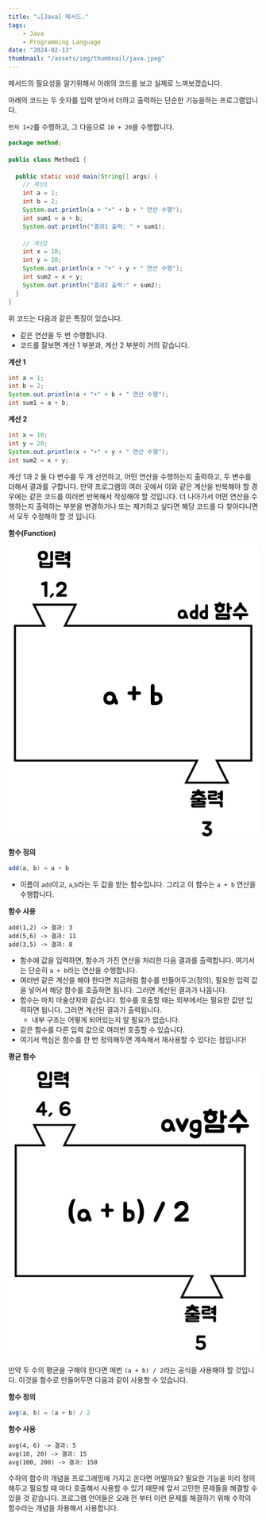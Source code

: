 ```yaml
---
title: "☕️[Java] 메서드."
tags:
    - Java
    - Programming Language
date: "2024-02-13"
thumbnail: "/assets/img/thumbnail/java.jpeg"
---
```


메서드의 필요성을 알기위해서 아래의 코드를 보고 실제로 느껴보겠습니다.

아래의 코드는 두 숫자를 입력 받아서 더하고 출력하는 단순한 기능을하는 프로그램입니다.

`먼저 1+2`를 수행하고, 그 다음으로 `10 + 20`을 수행합니다.

```java
package method;

public class Method1 {

  public static void main(String[] args) {
    // 계산1
    int a = 1;
    int b = 2;
    System.out.println(a + "+" + b + " 연산 수행");
    int sum1 = a + b;
    System.out.println("결과1 출력: " + sum1);

    // 계산2
    int x = 10;
    int y = 20;
    System.out.println(x + "+" + y + " 연산 수행");
    int sum2 = x + y;
    System.out.println("결과2 출력:" + sum2);
  }
}
```

위 코드는 다음과 같은 특징이 있습니다.

* 같은 연산을 두 번 수행합니다.
* 코드를 잘보면 계산 1 부분과, 계산 2 부분이 거의 같습니다.

**계산 1**

```java
int a = 1;
int b = 2;
System.out.println(a + "+" + b + " 연산 수행");
int sum1 = a + b;
```

**계산 2**

```java
int x = 10;
int y = 20;
System.out.println(x + "+" + y + " 연산 수행");
int sum2 = x + y;
```

계산 1과 2 둘 다 변수를 두 개 선언하고, 어떤 연산을 수행하는지 출력하고, 두 변수를 더해서 결과를 구합니다.
만약 프로그램의 여러 곳에서 이와 같은 계산을 반복해야 할 경우에는 같은 코드를 여러번 반복해서 작성해야 할 것입니다.
더 나아가서 어떤 연산을 수행하는지 출력하는 부분을 변경하거나 또는 제거하고 싶다면 해당 코드를 다 찾아다니면서 모두 수정해야 할 것 입니다.

**함수(Function)**

<img src="https://github.com/devKobe24/images/blob/main/%E1%84%92%E1%85%A1%E1%86%B7%E1%84%89%E1%85%AE(function).jpeg?raw=true">

**함수 정의**

```java
add(a, b) = a + b
```
* 이름이 `add`이고, `a`,`b`라는 두 값을 받는 함수입니다. 그리고 이 함수는 `a + b` 연산을 수행합니다.

**함수 사용**

```
add(1,2) -> 결과: 3
add(5,6) -> 결과: 11
add(3,5) -> 결과: 8
```

* 함수에 값을 입력하면, 함수가 가진 연산을 처리한 다음 결과를 출력합니다. 여기서는 단순히 `a + b`라는 연산을 수행합니다.
* 여러번 같은 계산을 해야 한다면 지금처럼 함수를 만들어두고(정의), 필요한 입력 값을 넣어서 해당 함수를 호출하면 됩니다. 그러면 계산된 결과가 나옵니다.
* 함수는 마치 마술상자와 같습니다. 함수를 호출할 때는 외부에서는 필요한 값만 입력하면 됩니다. 그러면 계산된 결과가 출력됩니다.
    * 내부 구조는 어떻게 되어있는지 알 필요가 없습니다.
* 같은 함수를 다른 입력 값으로 여러번 호출할 수 있습니다.
* 여기서 핵심은 함수를 한 번 정의해두면 계속해서 재사용할 수 있다는 점입니다!

**평균 함수**

<img src="https://github.com/devKobe24/images/blob/main/%E1%84%92%E1%85%A1%E1%86%B7%E1%84%89%E1%85%AE(function)2.jpeg?raw=true">

만약 두 수의 평균을 구해야 한다면 매번 `(a + b) / 2`라는 공식을 사용해야 할 것입니다.
이것을 함수로 만들어두면 다음과 같이 사용할 수 있습니다.

**함수 정의**
```java
avg(a, b) = (a + b) / 2
```

**함수 사용**

```
avg(4, 6) -> 결과: 5
avg(10, 20) -> 결과: 15
avg(100, 200) -> 결과: 150
```

수하의 함수의 개념을 프로그래밍에 가지고 온다면 어떨까요?
필요한 기능을 미리 정의해두고 필요할 때 마다 호출해서 사용할 수 있기 때문에 앞서 고민한 문제들을 해결할 수 있을 것 같습니다.
프로그램 언어들은 오래 전 부터 이런 문제를 해결하기 위해 수학의 함수라는 개념을 차용해서 사용합니다.
